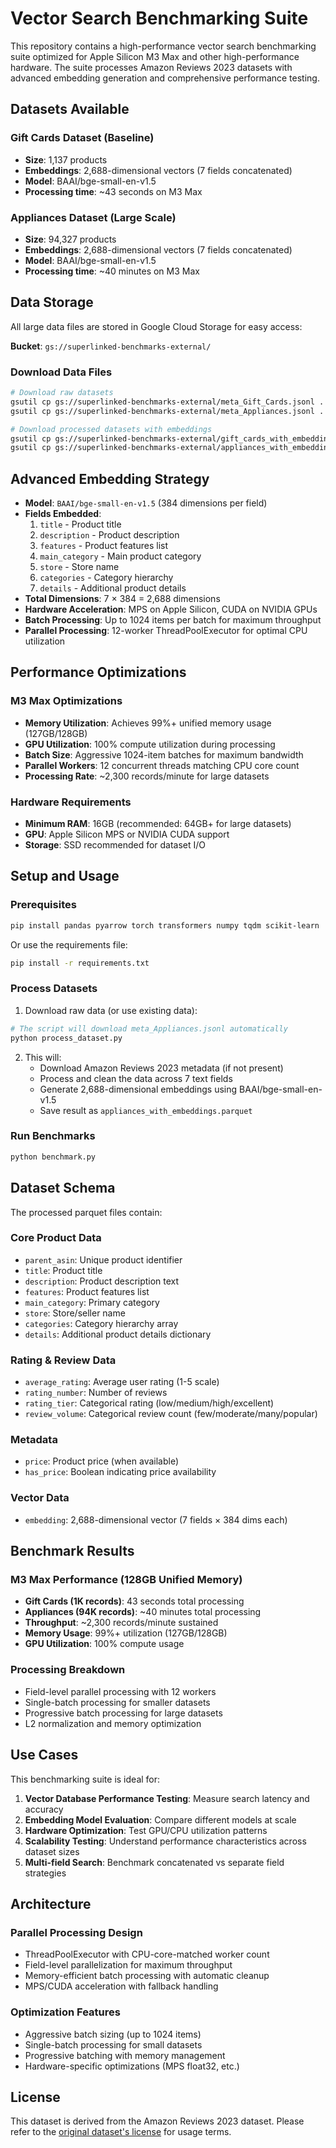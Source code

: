# Vector Search Benchmarking Suite

This repository contains a high-performance vector search benchmarking suite optimized for Apple Silicon M3 Max and other high-performance hardware. The suite processes Amazon Reviews 2023 datasets with advanced embedding generation and comprehensive performance testing.

## Datasets Available

### Gift Cards Dataset (Baseline)
- **Size**: 1,137 products
- **Embeddings**: 2,688-dimensional vectors (7 fields concatenated)
- **Model**: BAAI/bge-small-en-v1.5
- **Processing time**: ~43 seconds on M3 Max

### Appliances Dataset (Large Scale)
- **Size**: 94,327 products 
- **Embeddings**: 2,688-dimensional vectors (7 fields concatenated)
- **Model**: BAAI/bge-small-en-v1.5
- **Processing time**: ~40 minutes on M3 Max

## Data Storage

All large data files are stored in Google Cloud Storage for easy access:

**Bucket**: `gs://superlinked-benchmarks-external/`

### Download Data Files

```bash
# Download raw datasets
gsutil cp gs://superlinked-benchmarks-external/meta_Gift_Cards.jsonl .
gsutil cp gs://superlinked-benchmarks-external/meta_Appliances.jsonl .

# Download processed datasets with embeddings
gsutil cp gs://superlinked-benchmarks-external/gift_cards_with_embeddings.parquet .
gsutil cp gs://superlinked-benchmarks-external/appliances_with_embeddings.parquet .
```

## Advanced Embedding Strategy

- **Model**: `BAAI/bge-small-en-v1.5` (384 dimensions per field)
- **Fields Embedded**: 
  1. `title` - Product title
  2. `description` - Product description
  3. `features` - Product features list
  4. `main_category` - Main product category
  5. `store` - Store name
  6. `categories` - Category hierarchy
  7. `details` - Additional product details
- **Total Dimensions**: 7 × 384 = 2,688 dimensions
- **Hardware Acceleration**: MPS on Apple Silicon, CUDA on NVIDIA GPUs
- **Batch Processing**: Up to 1024 items per batch for maximum throughput
- **Parallel Processing**: 12-worker ThreadPoolExecutor for optimal CPU utilization

## Performance Optimizations

### M3 Max Optimizations
- **Memory Utilization**: Achieves 99%+ unified memory usage (127GB/128GB)
- **GPU Utilization**: 100% compute utilization during processing
- **Batch Size**: Aggressive 1024-item batches for maximum bandwidth
- **Parallel Workers**: 12 concurrent threads matching CPU core count
- **Processing Rate**: ~2,300 records/minute for large datasets

### Hardware Requirements
- **Minimum RAM**: 16GB (recommended: 64GB+ for large datasets)
- **GPU**: Apple Silicon MPS or NVIDIA CUDA support
- **Storage**: SSD recommended for dataset I/O

## Setup and Usage

### Prerequisites

```bash
pip install pandas pyarrow torch transformers numpy tqdm scikit-learn
```

Or use the requirements file:
```bash
pip install -r requirements.txt
```

### Process Datasets

1. Download raw data (or use existing data):
```bash
# The script will download meta_Appliances.jsonl automatically
python process_dataset.py
```

2. This will:
   - Download Amazon Reviews 2023 metadata (if not present)
   - Process and clean the data across 7 text fields
   - Generate 2,688-dimensional embeddings using BAAI/bge-small-en-v1.5
   - Save result as `appliances_with_embeddings.parquet`

### Run Benchmarks

```bash
python benchmark.py
```

## Dataset Schema

The processed parquet files contain:

### Core Product Data
- `parent_asin`: Unique product identifier
- `title`: Product title
- `description`: Product description text
- `features`: Product features list
- `main_category`: Primary category
- `store`: Store/seller name
- `categories`: Category hierarchy array
- `details`: Additional product details dictionary

### Rating & Review Data
- `average_rating`: Average user rating (1-5 scale)
- `rating_number`: Number of reviews
- `rating_tier`: Categorical rating (low/medium/high/excellent)
- `review_volume`: Categorical review count (few/moderate/many/popular)

### Metadata
- `price`: Product price (when available)
- `has_price`: Boolean indicating price availability

### Vector Data
- `embedding`: 2,688-dimensional vector (7 fields × 384 dims each)

## Benchmark Results

### M3 Max Performance (128GB Unified Memory)
- **Gift Cards (1K records)**: 43 seconds total processing
- **Appliances (94K records)**: ~40 minutes total processing
- **Throughput**: ~2,300 records/minute sustained
- **Memory Usage**: 99%+ utilization (127GB/128GB)
- **GPU Utilization**: 100% compute usage

### Processing Breakdown
- Field-level parallel processing with 12 workers
- Single-batch processing for smaller datasets
- Progressive batch processing for large datasets
- L2 normalization and memory optimization

## Use Cases

This benchmarking suite is ideal for:

1. **Vector Database Performance Testing**: Measure search latency and accuracy
2. **Embedding Model Evaluation**: Compare different models at scale
3. **Hardware Optimization**: Test GPU/CPU utilization patterns
4. **Scalability Testing**: Understand performance characteristics across dataset sizes
5. **Multi-field Search**: Benchmark concatenated vs separate field strategies

## Architecture

### Parallel Processing Design
- ThreadPoolExecutor with CPU-core-matched worker count
- Field-level parallelization for maximum throughput
- Memory-efficient batch processing with automatic cleanup
- MPS/CUDA acceleration with fallback handling

### Optimization Features
- Aggressive batch sizing (up to 1024 items)
- Single-batch processing for small datasets
- Progressive batching with memory management
- Hardware-specific optimizations (MPS float32, etc.)

## License

This dataset is derived from the Amazon Reviews 2023 dataset. Please refer to the [original dataset's license](https://amazon-reviews-2023.github.io/) for usage terms.